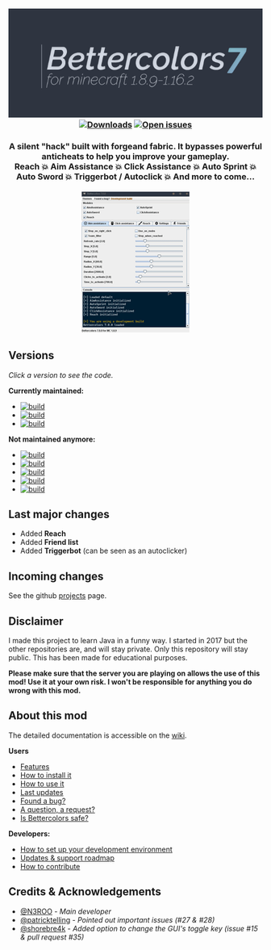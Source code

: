 <h3 align="center">
  <img src=".github/header.png">
  <a href="https://img.shields.io/github/downloads/n3roo/bettercolors/total.svg"><img alt="Downloads" src="https://img.shields.io/github/downloads/n3roo/bettercolors/total.svg"/></a>
    <a href="https://img.shields.io/github/issues/n3roo/bettercolors.svg"><img alt="Open issues" src="https://img.shields.io/github/issues/n3roo/bettercolors.svg?label=issues%20or%20requests"/></a>
</h3>

<h3 align="center">
  A silent "hack" built with forgeand fabric. It bypasses powerful anticheats to help you improve your gameplay.
  <br>
  <b>Reach 💥 Aim Assistance 💥 Click Assistance 💥 Auto Sprint 💥 Auto Sword 💥 Triggerbot / Autoclick 💥 And more to come...</b>
  <br><br>
  <img src=".github/illustration.gif">
</h3>

## Versions
*Click a version to see the code.*

**Currently maintained:**
- [![build](https://img.shields.io/github/workflow/status/N3ROO/Bettercolors/Build%20MC1.8.9?label=Bettercolors%20for%20MC1.8.9%20(forge))](https://github.com/N3ROO/Bettercolors/tree/MC_1.8.9)
- [![build](https://img.shields.io/github/workflow/status/N3ROO/Bettercolors/Build%20MC1.16.2?label=Bettercolors%20for%20MC1.16.2%20(forge))](https://github.com/N3ROO/Bettercolors/tree/MC_1.16.2)
- [![build](https://img.shields.io/github/workflow/status/N3ROO/Bettercolors/Build%20MC1.16.2_fabric?label=Bettercolors%20for%20MC1.16.2%20(fabric))](https://github.com/N3ROO/Bettercolors/tree/MC_1.16.2_fabric)

**Not maintained anymore:**
- [![build](https://img.shields.io/github/workflow/status/N3ROO/Bettercolors/Build%20MC1.12.2?label=Bettercolors%20for%20MC1.12.2%20(forge))](https://github.com/N3ROO/Bettercolors/tree/MC_1.12.2)
- [![build](https://img.shields.io/github/workflow/status/N3ROO/Bettercolors/Build%20MC1.13.2?label=Bettercolors%20for%20MC1.13.2%20(forge))](https://github.com/N3ROO/Bettercolors/tree/MC_1.13.2)
- [![build](https://img.shields.io/github/workflow/status/N3ROO/Bettercolors/Build%20MC1.14.4?label=Bettercolors%20for%20MC1.14.4%20(forge))](https://github.com/N3ROO/Bettercolors/tree/MC_1.14.4)
- [![build](https://img.shields.io/github/workflow/status/N3ROO/Bettercolors/Build%20MC1.15.2?label=Bettercolors%20for%20MC1.15.2%20(forge))](https://github.com/N3ROO/Bettercolors/tree/MC_1.15.2)
- [![build](https://img.shields.io/github/workflow/status/N3ROO/Bettercolors/Build%20MC1.16.1?label=Bettercolors%20for%20MC1.16.1%20(forge))](https://github.com/N3ROO/Bettercolors/tree/MC_1.16.1)


## Last major changes

- Added **Reach**
- Added **Friend list**
- Added **Triggerbot** (can be seen as an autoclicker)

## Incoming changes

See the github [projects](https://github.com/N3ROO/Bettercolors/projects) page.

## Disclaimer

I made this project to learn Java in a funny way. I started in 2017 but the other repositories are, and will stay private. Only this repository will stay public. This has been made for educational purposes.

**Please make sure that the server you are playing on allows the use of this mod! Use it at your own risk. I won't be responsible for anything you do wrong with this mod.**

## About this mod

The detailed documentation is accessible on the [wiki](https://github.com/N3ROO/Bettercolors/wiki).

**Users**
- [Features](https://github.com/N3ROO/Bettercolors/wiki/2.-Features)
- [How to install it](https://github.com/N3ROO/Bettercolors/wiki/1.-User-section)
- [How to use it](https://github.com/N3ROO/Bettercolors/wiki/1.-User-section)
- [Last updates](https://github.com/N3ROO/Bettercolors/wiki/4.-Updates-&-Support-roadmap)
- [Found a bug?](https://github.com/N3ROO/Bettercolors/issues/new?assignees=&labels=&template=bug_report.md&title=)
- [A question, a request?](https://github.com/N3ROO/Bettercolors/issues/new?assignees=&labels=&template=feature_request.md&title=)
- [Is Bettercolors safe?](https://github.com/N3ROO/Bettercolors/wiki/0.-What-makes-Bettercolors-undetectable)

**Developers:**
- [How to set up your development environment](https://github.com/N3ROO/Bettercolors/wiki/3.-Developer-section)
- [Updates & support roadmap](https://github.com/N3ROO/Bettercolors/wiki/4.-Updates-&-Support-roadmap)
- [How to contribute](https://github.com/N3ROO/Bettercolors/wiki/3.-Developer-section#contributing)

## Credits & Acknowledgements

- [@N3ROO](https://github.com/N3ROO)  - *Main developer*
- [@patricktelling](https://github.com/patricktelling) - *Pointed out important issues (#27 & #28)*
- [@shorebre4k](https://github.com/shorebre4k) - *Added option to change the GUI's toggle key (issue #15 & pull request #35)*
